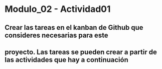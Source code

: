 # Modulo_02 - Actividad01

##  Crear las tareas en el kanban de Github que consideres necesarias para este
## proyecto. Las tareas se pueden crear a partir de las actividades que hay a continuación


